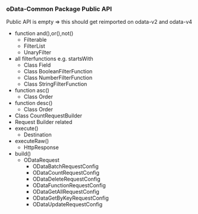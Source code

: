 ### oData-Common Package Public API

Public API is empty => this should get reimported on odata-v2 and odata-v4

- function and(),or(),not()
  - Filterable
  - FilterList
  - UnaryFilter
- all filterfunctions e.g. startsWith
  - Class Field
  - Class BooleanFilterFunction
  - Class NumberFilterFunction
  - Class StringFilterFunction
- function asc()
  - Class Order
- function desc()
  - Class Order
- Class CountRequestBuilder
- Request Builder related
- execute()
  - Destination
- executeRaw()
  - HttpResponse
- build()
  - ODataRequest
    - ODataBatchRequestConfig
    - ODataCountRequestConfig
    - ODataDeleteRequestConfig
    - ODataFunctionRequestConfig
    - ODataGetAllRequestConfig
    - ODataGetByKeyRequestConfig
    - ODataUpdateRequestConfig
